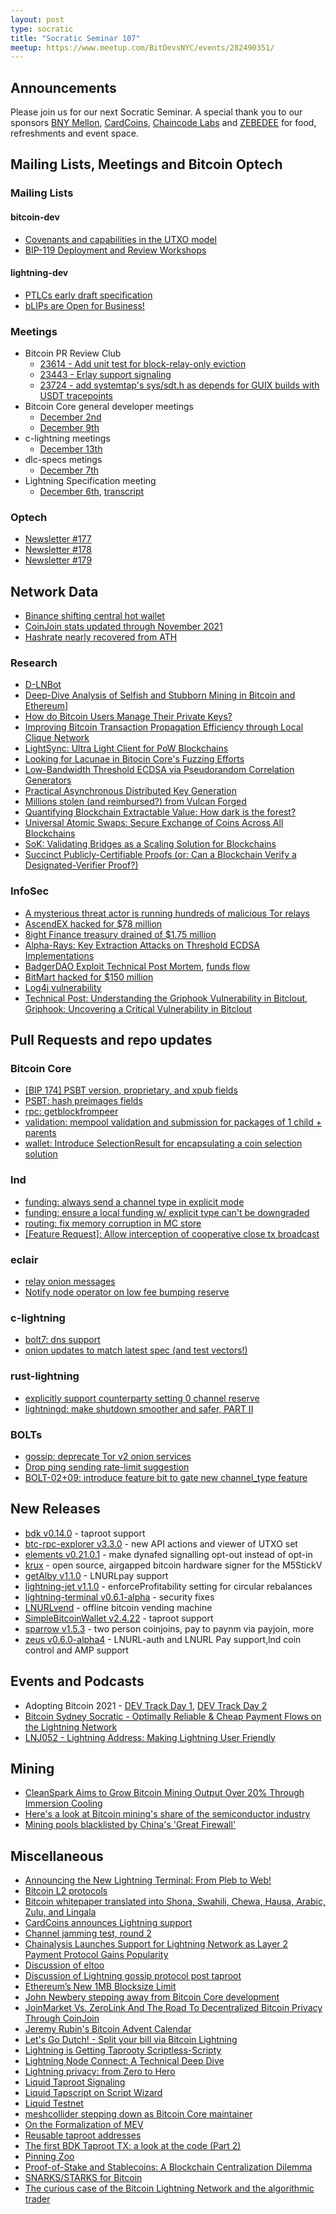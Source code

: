 ```yaml
---
layout: post
type: socratic
title: "Socratic Seminar 107"
meetup: https://www.meetup.com/BitDevsNYC/events/282490351/
---
```



## Announcements

Please join us for our next Socratic Seminar. A special thank you to our
sponsors [BNY Mellon](https://www.bnymellon.com/), [CardCoins](https://cardcoins.co), [Chaincode
Labs](https://chaincode.com) and [ZEBEDEE](https://zebedee.io) for food,
refreshments and event space.

## Mailing Lists, Meetings and Bitcoin Optech

### Mailing Lists

#### bitcoin-dev

- [Covenants and capabilities in the UTXO model](https://lists.linuxfoundation.org/pipermail/bitcoin-dev/2021-December/019722.html)
- [BIP-119 Deployment and Review Workshops](https://lists.linuxfoundation.org/pipermail/bitcoin-dev/2021-December/019719.html)

#### lightning-dev

- [PTLCs early draft specification](https://lists.linuxfoundation.org/pipermail/lightning-dev/2021-December/003377.html)
- [bLIPs are Open for Business!](https://lists.linuxfoundation.org/pipermail/lightning-dev/2021-December/003401.html)

### Meetings

- Bitcoin PR Review Club
	- [23614 - Add unit test for block-relay-only eviction](https://bitcoincore.reviews/23614)
	- [23443 - Erlay support signaling](https://bitcoincore.reviews/23443)
	- [23724 - add systemtap's sys/sdt.h as depends for GUIX builds with USDT tracepoints](https://bitcoincore.reviews/23724)
- Bitcoin Core general developer meetings
	- [December 2nd](https://www.erisian.com.au/bitcoin-core-dev/log-2021-12-02.html#435)
	- [December 9th](https://www.erisian.com.au/bitcoin-core-dev/log-2021-12-09.html#518)
- c-lightning meetings
	- [December 13th](https://btctranscripts.com/c-lightning/2021-12-13-developer-call/)
- dlc-specs metings
	- [December 7th](https://github.com/discreetlogcontracts/dlcspecs/pull/180)
- Lightning Specification meeting
	- [December 6th](https://github.com/lightning/bolts/issues/943), [transcript](https://btctranscripts.com/lightning-specification/2021-12-06-specification-call/)

### Optech

- [Newsletter #177](https://bitcoinops.org/en/newsletters/2021/12/01/)
- [Newsletter #178](https://bitcoinops.org/en/newsletters/2021/12/08/)
- [Newsletter #179](https://bitcoinops.org/en/newsletters/2021/12/15/)

## Network Data

- [Binance shifting central hot wallet](https://twitter.com/ErgoBTC/status/1467898454001299458)
- [CoinJoin stats updated through November 2021](https://github.com/nopara73/Dumplings/commit/91d7c2d08c7264c100f90ef3edde35fdc96ba3fb?short_path=b335630#diff-b335630551682c19a781afebcf4d07bf978fb1f8ac04c6bf87428ed5106870f5)
- [Hashrate nearly recovered from ATH](https://twitter.com/glassnode/status/1468354456769089536)

### Research

- [D-LNBot](http://arxiv.org/abs/2112.07623)
- [Deep-Dive Analysis of Selfish and Stubborn Mining in Bitcoin and Ethereum](http://arxiv.org/abs/2112.02588)]
- [How do Bitcoin Users Manage Their Private Keys?](http://ceur-ws.org/Vol-3016/paper2.pdf)
- [Improving Bitcoin Transaction Propagation Efficiency through Local Clique Network](https://academic.oup.com/comjnl/advance-article-abstract/doi/10.1093/comjnl/bxab186/6455661)
- [LightSync: Ultra Light Client for PoW Blockchains](https://arxiv.org/abs/2112.03092)
- [Looking for Lacunae in Bitocin Core's Fuzzing Efforts](https://agroce.github.io/bitcoin_report.pdf)
- [Low-Bandwidth Threshold ECDSA via Pseudorandom Correlation Generators](https://eprint.iacr.org/2021/1587.pdf)
- [Practical Asynchronous Distributed Key Generation](https://eprint.iacr.org/2021/1591)
- [Millions stolen (and reimbursed?) from Vulcan Forged](https://rekt.news/vulcan-forged-rekt/)
- [Quantifying Blockchain Extractable Value: How dark is the forest?](http://arxiv.org/abs/2101.05511)
- [Universal Atomic Swaps: Secure Exchange of Coins Across All Blockchains](https://eprint.iacr.org/2021/1612)
- [SoK: Validating Bridges as a Scaling Solution for Blockchains](https://eprint.iacr.org/2021/1589)
- [Succinct Publicly-Certifiable Proofs (or: Can a Blockchain Verify a Designated-Verifier Proof?)](https://eprint.iacr.org/2021/1618)

### InfoSec

- [A mysterious threat actor is running hundreds of malicious Tor relays](https://therecord.media/a-mysterious-threat-actor-is-running-hundreds-of-malicious-tor-relays/)
- [AscendEX hacked for $78 million](https://www.theblockcrypto.com/post/127231/crypto-exchange-ascendex-hacked-for-78-million-in-latest-swindle)
- [8ight Finance treasury drained of $1.75 million](https://coincodecap.com/8ight-finance-hacked-all-funds-in-treasury-withdrawn-due-to-leak-of-the-private-key?utm_source=rss&utm_medium=rss&utm_campaign=8ight-finance-hacked-all-funds-in-treasury-withdrawn-due-to-leak-of-the-private-key)
- [Alpha-Rays: Key Extraction Attacks on Threshold ECDSA Implementations](https://eprint.iacr.org/2021/1621)
- [BadgerDAO Exploit Technical Post Mortem](https://badger.com/technical-post-mortem), [funds flow](https://twitter.com/SlowMist_Team/status/1466405538409844741)
- [BitMart hacked for $150 million](https://twitter.com/sheldonbitmart/status/1467316252855226368?s=20)
- [Log4j vulnerability](https://www.bleepingcomputer.com/news/security/new-zero-day-exploit-for-log4j-java-library-is-an-enterprise-nightmare/)
- [Technical Post: Understanding the Griphook Vulnerability in Bitclout](https://zengo.com/technical-post-understanding-the-griphook-vulnerability-in-bitclout/), [Griphook: Uncovering a Critical Vulnerability in Bitclout](https://zengo.com/critical-vulnerability-in-bitclout/)

## Pull Requests and repo updates

### Bitcoin Core

- [[BIP 174] PSBT version, proprietary, and xpub fields](https://github.com/bitcoin/bitcoin/pull/17034)
- [PSBT: hash preimages fields](https://github.com/bitcoin/bitcoin/pull/23718)
- [rpc: getblockfrompeer](https://github.com/bitcoin/bitcoin/pull/20295)
- [validation: mempool validation and submission for packages of 1 child + parents](https://github.com/bitcoin/bitcoin/pull/22674)
- [wallet: Introduce SelectionResult for encapsulating a coin selection solution](https://github.com/bitcoin/bitcoin/pull/22019)

### lnd

- [funding: always send a channel type in explicit mode](https://github.com/lightningnetwork/lnd/pull/6075)
- [funding: ensure a local funding w/ explicit type can't be downgraded](https://github.com/lightningnetwork/lnd/pull/6027)
- [routing: fix memory corruption in MC store](https://github.com/lightningnetwork/lnd/pull/6068)
- [[Feature Request]: Allow interception of cooperative close tx broadcast](https://github.com/lightningnetwork/lnd/issues/6070)

### eclair

- [relay onion messages](https://github.com/ACINQ/eclair/pull/2061)
- [Notify node operator on low fee bumping reserve](https://github.com/ACINQ/eclair/pull/2104)

### c-lightning

- [bolt7: dns support](https://github.com/ElementsProject/lightning/pull/4829)
- [onion updates to match latest spec (and test vectors!)](https://github.com/ElementsProject/lightning/pull/4921)

### rust-lightning

- [explicitly support counterparty setting 0 channel reserve](https://github.com/lightningdevkit/rust-lightning/pull/1163)
- [lightningd: make shutdown smoother and safer, PART II](https://github.com/ElementsProject/lightning/pull/4959)

### BOLTs

- [gossip: deprecate Tor v2 onion services](https://github.com/lightning/bolts/pull/940)
- [Drop ping sending rate-limit suggestion](https://github.com/lightning/bolts/pull/918)
- [BOLT-02+09: introduce feature bit to gate new channel_type feature](https://github.com/lightning/bolts/pull/906)

## New Releases

- [bdk v0.14.0](https://github.com/bitcoindevkit/bdk/releases/tag/v0.14.0) - taproot support
- [btc-rpc-explorer v3.3.0](https://github.com/janoside/btc-rpc-explorer/releases/tag/v3.3.0) - new API actions and viewer of UTXO set
- [elements v0.21.0.1](https://github.com/ElementsProject/elements/releases/tag/elements-0.21.0.1) - make dynafed signalling opt-out instead of opt-in
- [krux](https://github.com/jreesun/krux) - open source, airgapped bitcoin hardware signer for the M5StickV
- [getAlby v1.1.0](https://github.com/getAlby/lightning-browser-extension/releases/tag/v1.1.0) - LNURLpay support
- [lightning-jet v1.1.0](https://github.com/itsneski/lightning-jet/releases/tag/v1.1.0-full-profitability) - enforceProfitability setting for circular rebalances
- [lightning-terminal v0.6.1-alpha](https://github.com/lightninglabs/lightning-terminal/releases/tag/v0.6.1-alpha) - security fixes
- [LNURLvend](https://github.com/arcbtc/LNURLVend) - offline bitcoin vending machine
- [SimpleBitcoinWallet v2.4.22](https://github.com/btcontract/wallet/releases/tag/2.4.22) - taproot support
- [sparrow v1.5.3](https://github.com/sparrowwallet/sparrow/releases/tag/1.5.3) - two person coinjoins, pay to paynm via payjoin, more
- [zeus v0.6.0-alpha4](https://github.com/ZeusLN/zeus/releases/tag/v0.6.0-alpha4) - LNURL-auth and LNURL Pay support,lnd coin control and AMP support 

## Events and Podcasts

- Adopting Bitcoin 2021 - [DEV Track Day 1](https://bitcointv.com/w/p/wTgC5dJeRc4mcU4beCMVdZ), [DEV Track Day 2](https://bitcointv.com/w/p/9G6CMKKfCUNuHfbb3j3Kra)
- [Bitcoin Sydney Socratic - Optimally Reliable & Cheap Payment Flows on the Lightning Network](https://rumble.com/vqearw-optimally-reliable-and-cheap-payment-flows-on-the-lightning-network.html)
- [LNJ052 - Lightning Address: Making Lightning User Friendly](https://lightningjunkies.net/lightning-address-making-lightning-user-friendly-lnj052/)

## Mining

- [CleanSpark Aims to Grow Bitcoin Mining Output Over 20% Through Immersion Cooling](https://www.coindesk.com/business/2021/12/09/cleanspark-aims-to-grow-bitcoin-mining-output-over-20-through-immersion-cooling/)
- [Here's a look at Bitcoin mining's share of the semiconductor industry](https://compassmining.io/education/bitcoin-mining-semiconductor-chip-industry-overview/)
- [Mining pools blacklisted by China's 'Great Firewall'](https://compassmining.io/education/mining-pools-blacklist-china/)

## Miscellaneous

- [Announcing the New Lightning Terminal: From Pleb to Web!](https://lightning.engineering/posts/2021-11-30-lightning-terminal/)
- [Bitcoin L2 protocols](https://gist.github.com/RubenSomsen/96505e99dc061d6af6b757ff74434e70)
- [Bitcoin whitepaper translated into Shona, Swahili, Chewa, Hausa, Arabic, Zulu, and Lingala](https://twitter.com/Exonumia280/status/1468612309664690176)
- [CardCoins announces Lightning support](https://twitter.com/cardcoinsco/status/1471162591229657095)
- [Channel jamming test, round 2](https://twitter.com/joostjgr/status/1470489257693388802)
- [Chainalysis Launches Support for Lightning Network as Layer 2 Payment Protocol Gains Popularity](https://blog.chainalysis.com/reports/lightning-network-support/)
- [Discussion of eltoo](https://twitter.com/JeremyRubin/status/1469474760027357186)
- [Discussion of Lightning gossip protocol post taproot](https://twitter.com/TheBlueMatt/status/1469831299254788096)
- [Ethereum’s New 1MB Blocksize Limit](https://blog.bitmex.com/ethereums-new-1mb-blocksize-limit/)
- [John Newbery stepping away from Bitcoin Core development](https://twitter.com/jfnewbery/status/1469360266227990532)
- [JoinMarket Vs. ZeroLink And The Road To Decentralized Bitcoin Privacy Through CoinJoin](https://bitcoinmagazine.com/technical/joinmarket-zerolink-and-coinjoin-bitcoin-mixing)
- [Jeremy Rubin's Bitcoin Advent Calendar](https://rubin.io/bitcoin/2021/11/28/advent-1/)
- [Let's Go Dutch! - Split your bill via Bitcoin Lightning](https://goingdutch.pm/)
- [Lightning is Getting Taprooty Scriptless-Scripty](https://github.com/t-bast/lightning-docs/blob/570b82f21889e121fb54e02f59b93f36cc28d401/taproot-updates.md)
- [Lightning Node Connect: A Technical Deep Dive](https://lightning.engineering/posts/2021-11-30-lightning-node-connect-deep-dive/)
- [Lightning privacy: from Zero to Hero](https://github.com/t-bast/lightning-docs/blob/master/lightning-privacy.md)
- [Liquid Taproot Signaling](https://twitter.com/ajtowns/status/1458543432788447234)
- [Liquid Tapscript on Script Wizard](https://medium.com/script-wizard/liquid-tapscript-on-script-wizard-e5dc0a72207e)
- [Liquid Testnet](https://liquidtestnet.com/)
- [meshcollider stepping down as Bitcoin Core maintainer](https://twitter.com/meshcollider/status/1469024095450775552)
- [On the Formalization of MEV](https://writings.flashbots.net/research/formalization-mev/)
- [Reusable taproot addresses](https://gist.github.com/Kixunil/0ddb3a9cdec33342b97431e438252c0a)
- [The first BDK Taproot TX: a look at the code (Part 2)](https://bitcoindevkit.org/blog/2021/12/first-bdk-taproot-tx-look-at-the-code-part-2/)
- [Pinning Zoo](https://github.com/glozow/bitcoin-notes/blob/68825e3dbe97f3618a80a4fe9a60edc65acafaba/pinning.md)
- [Proof-of-Stake and Stablecoins: A Blockchain Centralization Dilemma](https://www.lynalden.com/proof-of-stake/)
- [SNARKS/STARKS for Bitcoin](https://twitter.com/SomsenRuben/status/1470846933979774980)
- [The curious case of the Bitcoin Lightning Network and the algorithmic trader](https://kollider.medium.com/the-curious-case-of-the-bitcoin-lightning-network-and-the-algorithmic-trader-1bce3ce03c21)
